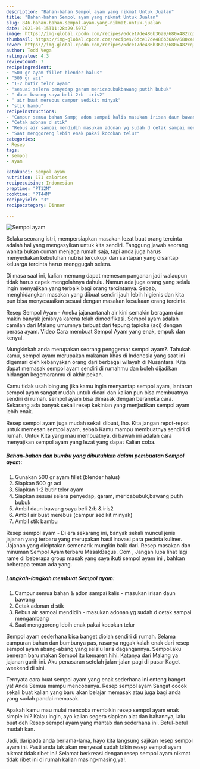 ```yaml
---
description: "Bahan-bahan Sempol ayam yang nikmat Untuk Jualan"
title: "Bahan-bahan Sempol ayam yang nikmat Untuk Jualan"
slug: 846-bahan-bahan-sempol-ayam-yang-nikmat-untuk-jualan
date: 2021-06-15T11:28:29.507Z
image: https://img-global.cpcdn.com/recipes/6dce17de486b36a9/680x482cq70/sempol-ayam-foto-resep-utama.jpg
thumbnail: https://img-global.cpcdn.com/recipes/6dce17de486b36a9/680x482cq70/sempol-ayam-foto-resep-utama.jpg
cover: https://img-global.cpcdn.com/recipes/6dce17de486b36a9/680x482cq70/sempol-ayam-foto-resep-utama.jpg
author: Todd Vega
ratingvalue: 4.3
reviewcount: 7
recipeingredient:
- "500 gr ayam fillet blender halus"
- "500 gr aci"
- "1-2 butir telor ayam"
- "sesuai selera penyedap garam mericabubukbawang putih bubuk"
- " daun bawang saya beli 2rb  iris2"
- " air buat merebus campur sedikit minyak"
- "stik bambu"
recipeinstructions:
- "Campur semua bahan &amp; adon sampai kalis masukan irisan daun bawang"
- "Cetak adonan d stik"
- "Rebus air samoai mendidih masukan adonan yg sudah d cetak sampai mengambang"
- "Saat menggoreng lebih enak pakai kocokan telur"
categories:
- Resep
tags:
- sempol
- ayam

katakunci: sempol ayam 
nutrition: 171 calories
recipecuisine: Indonesian
preptime: "PT12M"
cooktime: "PT44M"
recipeyield: "3"
recipecategory: Dinner

---
```



![Sempol ayam](https://img-global.cpcdn.com/recipes/6dce17de486b36a9/680x482cq70/sempol-ayam-foto-resep-utama.jpg)

Selaku seorang istri, mempersiapkan masakan lezat buat orang tercinta adalah hal yang mengasyikan untuk kita sendiri. Tanggung jawab seorang  wanita bukan cuman menjaga rumah saja, tapi anda juga harus menyediakan kebutuhan nutrisi tercukupi dan santapan yang disantap keluarga tercinta harus menggugah selera.

Di masa  saat ini, kalian memang dapat memesan panganan jadi walaupun tidak harus capek mengolahnya dahulu. Namun ada juga orang yang selalu ingin menyajikan yang terbaik bagi orang tercintanya. Sebab, menghidangkan masakan yang dibuat sendiri jauh lebih higienis dan kita pun bisa menyesuaikan sesuai dengan masakan kesukaan orang tercinta. 

Resep Sempol Ayam - Aneka jajanantanah air kini semakin beragam dan makin banyak jenisnya karena telah dimodifikasi. Sempol ayam adalah camilan dari Malang umumnya terbuat dari tepung tapioka (aci) dengan perasa ayam. Video Cara membuat Sempol Ayam yang enak, empuk dan kenyal.

Mungkinkah anda merupakan seorang penggemar sempol ayam?. Tahukah kamu, sempol ayam merupakan makanan khas di Indonesia yang saat ini digemari oleh kebanyakan orang dari berbagai wilayah di Nusantara. Kita dapat memasak sempol ayam sendiri di rumahmu dan boleh dijadikan hidangan kegemaranmu di akhir pekan.

Kamu tidak usah bingung jika kamu ingin menyantap sempol ayam, lantaran sempol ayam sangat mudah untuk dicari dan kalian pun bisa membuatnya sendiri di rumah. sempol ayam bisa dimasak dengan beraneka cara. Sekarang ada banyak sekali resep kekinian yang menjadikan sempol ayam lebih enak.

Resep sempol ayam juga mudah sekali dibuat, lho. Kita jangan repot-repot untuk memesan sempol ayam, sebab Kamu mampu membuatnya sendiri di rumah. Untuk Kita yang mau membuatnya, di bawah ini adalah cara menyajikan sempol ayam yang lezat yang dapat Kalian coba.

<!--inarticleads1-->

##### Bahan-bahan dan bumbu yang dibutuhkan dalam pembuatan Sempol ayam:

1. Gunakan 500 gr ayam fillet (blender halus)
1. Siapkan 500 gr aci
1. Siapkan 1-2 butir telor ayam
1. Siapkan sesuai selera penyedap, garam, mericabubuk,bawang putih bubuk
1. Ambil  daun bawang saya beli 2rb &amp; iris2
1. Ambil  air buat merebus (campur sedikit minyak)
1. Ambil stik bambu


Resep sempol ayam - Di era sekarang ini, banyak sekali muncul jenis jajanan yang terbaru yang merupakan hasil inovasi para pecinta kuliner. Jajanan yang diciptakan semenarik mungkin baik dari. Resep masakan dan minuman Sempol Ayam terbaru MasakBagus. Com , Jangan lupa lihat lagi rame di beberapa group masak yang saya ikuti sempol ayam ini , bahkan beberapa teman ada yang. 

<!--inarticleads2-->

##### Langkah-langkah membuat Sempol ayam:

1. Campur semua bahan &amp; adon sampai kalis - masukan irisan daun bawang
1. Cetak adonan d stik
1. Rebus air samoai mendidih - masukan adonan yg sudah d cetak sampai mengambang
1. Saat menggoreng lebih enak pakai kocokan telur


Sempol ayam sederhana bisa banget diolah sendiri di rumah. Selama campuran bahan dan bumbunya pas, rasanya nggak kalah enak dari resep sempol ayam abang-abang yang selalu laris dagangannya. Sempol.aku beneran baru makan Sempol itu kemaren.hihi. Katanya dari Malang ya jajanan gurih ini. Aku penasaran setelah jalan-jalan pagi di pasar Kaget weekend di sini. 

Ternyata cara buat sempol ayam yang enak sederhana ini enteng banget ya! Anda Semua mampu mencobanya. Resep sempol ayam Sangat cocok sekali buat kalian yang baru akan belajar memasak atau juga bagi anda yang sudah pandai memasak.

Apakah kamu mau mulai mencoba membikin resep sempol ayam enak simple ini? Kalau ingin, ayo kalian segera siapkan alat dan bahannya, lalu buat deh Resep sempol ayam yang mantab dan sederhana ini. Betul-betul mudah kan. 

Jadi, daripada anda berlama-lama, hayo kita langsung sajikan resep sempol ayam ini. Pasti anda tak akan menyesal sudah bikin resep sempol ayam nikmat tidak ribet ini! Selamat berkreasi dengan resep sempol ayam nikmat tidak ribet ini di rumah kalian masing-masing,ya!.

